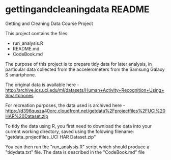 # gettingandcleaningdata README
Getting and Cleaning Data Course Project

This project contains the files:
  - run_analysis.R
  - README.md
  - CodeBook.md
 
The purpose of this project is to prepare tidy data for later analysis, in particular data collected from the accelerometers from the Samsung Galaxy S smartphone.

The original data is available here - http://archive.ics.uci.edu/ml/datasets/Human+Activity+Recognition+Using+Smartphones

For recreation purposes, the data used is archived here - https://d396qusza40orc.cloudfront.net/getdata%2Fprojectfiles%2FUCI%20HAR%20Dataset.zip

To tidy the data using R, you first need to download the data into your current working directory, saved using the folowing filename: "getdata_projectfiles_UCI HAR Dataset.zip"

You can then run the "run_analysis.R" script which should produce a "tidydata.txt" file. The data is described in the "CodeBook.md" file
